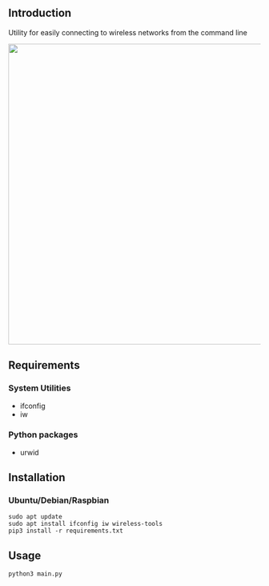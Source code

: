 ## Introduction
Utility for easily connecting to wireless networks from the command line
<p align="center">
  <img width="600" src="https://aniquetahir.github.io/wconnect/example.svg">
</p>


## Requirements

### System Utilities
- ifconfig
- iw

### Python packages
- urwid

## Installation
### Ubuntu/Debian/Raspbian
```
sudo apt update
sudo apt install ifconfig iw wireless-tools
pip3 install -r requirements.txt
```

## Usage
```
python3 main.py
```
